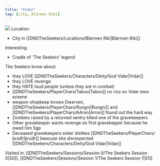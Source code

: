```yaml
---
title: "Vidar"
tag: [city, Blármen Ríki]
---
```

![ ](/DNDTheSeekers/images/VidarMapa.jpeg)
Location:
- City in [[DNDTheSeekers/Locations/Blármen Ríki|Blármen Ríki]]

Interesting:
- Cradle of 'The Seekers' legend

The Seekers know about: 
- they LOVE [[DNDTheSeekers/Characters/Deity/God Vidar|Vidar]]
- they LOVE revenge
- they HATE loud people (unless they are in combat)
- [[DNDTheSeekers/PlayerChars/Taboo|Taboo]] no rizz on Vidar emo sceene
- weapon shopkeep knows Dwarven, [[DNDTheSeekers/PlayerChars/Rungni|Rungni]] and [[DNDTheSeekers/PlayerChars/AAron|Arron]] found out the hard way
- Zombies raised by a returned sentry killed one of the gravekeepers
- Other gravekeeper wants revenge on first gravekepper because he owed him 5gp 
- Deceased gravekeepers sister dislikes [[DNDTheSeekers/PlayerChars/þrúđr|þrúđr]] beacuse she disrespected [[DNDTheSeekers/Characters/Deity/God Vidar|Vidar]] 

Visited in: 
[[DNDTheSeekers/Sessions/Session 0/The Seekers Session 0|S0]], [[DNDTheSeekers/Sessions/Session 1/The Seekers Session 1|S1]]